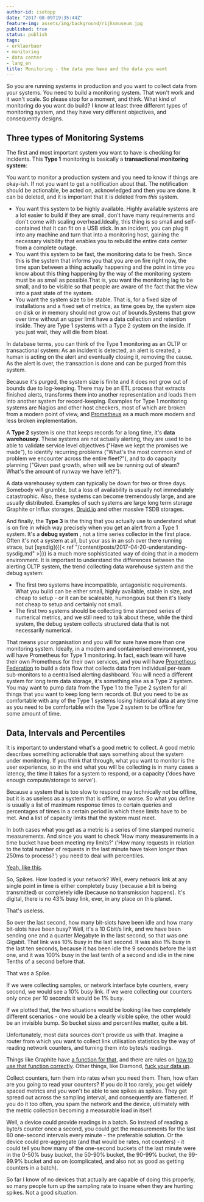 ```yaml
---
author-id: isotopp
date: "2017-08-09T19:35:44Z"
feature-img: assets/img/background/rijksmuseum.jpg
published: true
status: publish
tags:
- erklaerbaer
- monitoring
- data center
- lang_en
title: Monitoring - the data you have and the data you want
---
```

So you are running systems in production and you want to collect data from
your systems. You need to build a monitoring system. That won't work and it
won't scale. So please stop for a moment, and think. What kind of monitoring
do you want do build? I know at least three different types of monitoring
system, and they have very different objectives, and consequently designs.

## Three types of Monitoring Systems

The first and most important system you want to have is checking for
incidents. This **Type 1** monitoring is basically a **transactional
monitoring system**:

You want to monitor a production system and you need to know if things are
okay-ish. If not you want to get a notification about that. The notification
should be actionable, be acted on, acknowledged and then you are done. It
can be deleted, and it is important that it is deleted from _this_ system.

- You want this system to be highly available. Highly available systems are
  a lot easier to build if they are small, don't have many requirements and
  don't come with scaling overhead.Ideally, this thing is so small and
  self-contained that it can fit on a USB stick. In an incident, you can
  plug it into any machine and turn that into a monitoring host, gaining the
  necessary visibility that enables you to rebuild the entire data center
  from a complete outage.
- You want this system to be fast, the monitoring data to be fresh. Since
  this is the system that informs you that you are on fire right now, the
  time span between a thing actually happening and the point in time you
  know about this thing happening by the way of the monitoring system must
  be as small as possible.That is, you want the monitoring lag to be small,
  and to be visible so that people are aware of the fact that the view into
  a past state of the system.
- You want the system size to be stable. That is, for a fixed size of
  installations and a fixed set of metrics, as time goes by, the system size
  on disk or in memory should not grow out of bounds.Systems that grow over
  time without an upper limit have a data collection and retention inside.
  They are Type 1 systems with a Type 2 system on the inside. If you just
  wait, they will die from bloat.

 In database terms, you can think of the Type 1 monitoring as an OLTP or
transactional system: As an incident is detected, an alert is created, a
human is acting on the alert and eventually closing it, removing the cause.
As the alert is over, the transaction is done and can be purged from this
system. 

Because it's purged, the system size is finite and it does not grow out of
bounds due to log-keeping. There may be an ETL process that extracts
finished alerts, transforms them into another representation and loads them
into another system for record-keeping. Examples for Type 1 monitoring
systems are Nagios and other host checkers, most of which are broken from a
modern point of view, and [Prometheus](https://prometheus.io/) as a much
more modern and less broken implementation. 

A **Type 2** system is one that keeps records for a long time, it's 
**data warehousey**. These systems are not actually alerting, they are used to be
able to validate service level objectives ("Have we kept the promises we
made"), to identify recurring problems ("What's the most common kind of
problem we encounter across the entire fleet?"), and to do capacity planning
("Given past growth, when will we be running out of steam? What's the amount
of runway we have left?"). 

A data warehousey system can typically be down for two or three days.
Somebody will grumble, but a loss of availability is usually not immediately
catastrophic. Also, these systems can become tremendously large, and are
usually distributed. Examples of such systems are large long term storage
Graphite or Influx storages, [Druid.io](http://druid.io/) and other massive
TSDB storages. 

And finally, the **Type 3** is the thing that you actually use to understand
what is on fire in which way precisely when you get an alert from a Type 1
system. It's a **debug system** , not a time series collector in the first
place. Often it's not a system at all, but your ass in an ssh over there
running strace, but
[sysdig]({{< ref "/content/posts/2017-04-20-understanding-sysdig.md" >}}) is
a much more sophisticated way of doing that in a modern environment. It is
important to understand the differences between the alerting OLTP system,
the trend collecting data warehouse system and the debug system:

- The first two systems have incompatible, antagonistic requirements. What
  you build can be either small, highly available, stable in size, and cheap
  to setup - or it can be scaleable, humongous but then it's likely not
  cheap to setup and certainly not small.
- The first two systems should be collecting time stamped series of
  numerical metrics, and we still need to talk about these, while the third
  system, the debug system collects structured data that is not necessarily
  numerical.

That means your organisation and you will for sure have more than one
monitoring system. Ideally, in a modern and containerised environment, you
will have Prometheus for Type 1 monitoring. In fact, each team will have
their own Prometheus for their own services, and you will have 
[Prometheus Federation](https://prometheus.io/docs/operating/federation/) to build a
data flow that collects data from individual per-team sub-monitors to a
centralised alerting dashboard. You will need a different system for long
term data storage, it's something else as a Type 2 system. You may want to
pump data from the Type 1 to the Type 2 system for all things that you want
to keep long term records of. But you need to be as comfortable with any of
the Type 1 systems losing historical data at any time as you need to be
comfortable with the Type 2 system to be offline for some amount of time.

## Data, Intervals and Percentiles

It is important to understand what's a good metric to collect. A good metric
describes something actionable that says something about the system under
monitoring. If you think that through, what you want to monitor is the user
experience, so in the end what you will be collecting is in many cases a
latency, the time it takes for a system to respond, or a capacity ('does
have enough compute/storage to serve').

Because a system that is too slow to respond may technically not be offline,
but it is as useless as a system that is offline, or worse. So what you
define is usually a list of maximum response times to certain queries and
percentages of times in a certain period in which these limits have to be
met. And a list of capacity limits that the system must meet. 

In both cases what you get as a metric is a series of time stamped numeric
measurements. And since you want to check 'How many measurements in a time
bucket have been meeting my limits?' ('How many requests in relation to the
total number of requests in the last minute have taken longer than 250ms to
process?') you need to deal with percentiles. 

[Yeah, like this](https://www.youtube.com/watch?v=lJ8ydIuPFeU). 

So, Spikes. How loaded is your network? Well, every network link at any
single point in time is either completely busy (because a bit is being
transmitted) or completely idle (because no transmission happens). It's
digital, there is no 43% busy link, ever, in any place on this planet.

That's useless.

So over the last second, how many bit-slots have been idle and how many
bit-slots have been busy? Well, it's a 10 Gbit/s link, and we have been
sending one and a quarter Megabyte in the last second, so that was one
Gigabit. That link was 10% busy in the last second. It was also 1% busy in
the last ten seconds, because it has been idle the 9 seconds before the last
one, and it was 100% busy in the last tenth of a second and idle in the nine
Tenths of a second before that.

That was a Spike.

If we were collecting samples, or network interface byte counters, every
second, we would see a 10% busy link. If we were collecting our counters
only once per 10 seconds it would be 1% busy.

If we plotted that, the two situations would be looking like two completely
different scenarios - one would be a clearly visible spike, the other would
be an invisible bump. So bucket sizes and percentiles matter, quite a bit.

Unfortunately, most data sources don't provide us with that. Imagine a
router from which you want to collect link utilisation statistics by the way
of reading network counters, and turning them into bytes/s readings. 

Things like Graphite have 
[a function for that](http://graphite.readthedocs.io/en/latest/functions.html#graphite.render.functions.nonNegativeDerivative),
and there are rules on 
[how to use that function correctly](http://www.jilles.net/perma/2013/08/22/how-to-do-graphite-derivatives-correctly/).
Other things, like Diamond, 
[fuck your data up](https://github.com/python-diamond/Diamond/issues/663). 

Collect counters, turn them into rates when you need them. Then, how often
are you going to read your counters? If you do it too rarely, you get widely
spaced metrics and you won't be able to see spikes as spikes. They get
spread out across the sampling interval, and consequently are flattened.
If you do it too often, you spam the network and the device, ultimately with
the metric collection becoming a measurable load in itself. 

Well, a device could provide readings in a batch. So instead of reading a
byte/s counter once a second, you could get the measurements for the last 60
one-second intervals every minute - the preferable solution. Or the device
could pre-aggregate (and that would be rates, not counters) - it could tell
you how many of the one-second buckets of the last minute were in the 0-50%
busy bucket, the 50-90% bucket, the 90-99% bucket, the 99-99.9% bucket and
so on (complicated, and also not as good as getting counters in a batch). 

So far I know of no devices that actually are capable of doing this
properly, so many people turn up the sampling rate to insane when they are
hunting spikes. Not a good situation.

